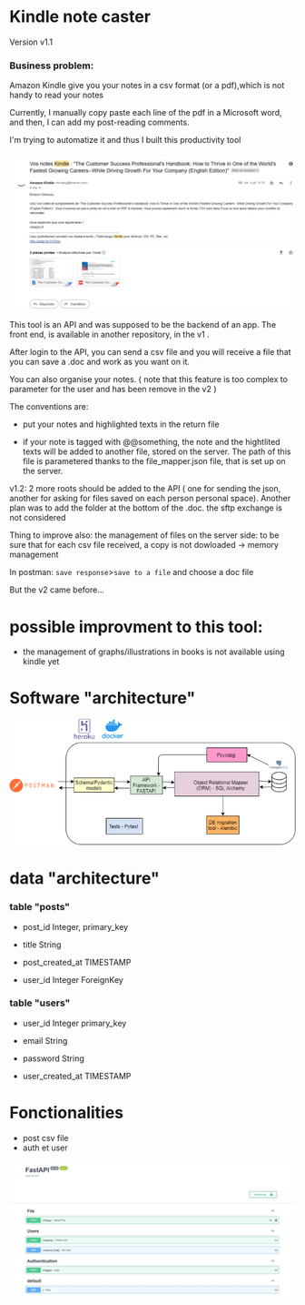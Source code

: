 # Kindle note caster

Version v1.1

### Business problem:

Amazon Kindle give you your notes in a csv format (or a pdf),which is not handy to read your notes

Currently, I manually copy paste each line of the pdf in a Microsoft word, and then, I can add my post-reading comments.

I'm trying to automatize it and thus I built this productivity tool

![img.png](kindle_note.jpg)

This tool is an API and was supposed to be the backend of an app. The front end, is available in another repository, in the v1
. 

After login to the API, you can send a csv file and you will receive a file that you can save a .doc and work as you want on it.


You can also organise your notes. ( note that this feature is too complex to parameter for the user and has been remove in the v2 )

The conventions are:

- put your notes and highlighted texts in the return file

- if your note is tagged with @@something,
the note and the hightlited texts will be added to another file, stored on the server. 
The path of this file is parametered  thanks to the file_mapper.json file, that is set up on the server.

v1.2: 2 more roots should be added to the API ( one for sending the json, another for asking for files saved on each person personal space). 
Another plan was to add the folder at the bottom of the .doc. the sftp exchange is not considered

Thing to improve also: the management of files on the server side: to be sure that for each csv file received, a copy is not dowloaded -> memory management

In postman:  `save response`>`save to a file` and choose a doc file

But the v2 came before...

# possible improvment to this tool:

- the management of graphs/illustrations in books is not available using kindle yet

# Software "architecture" 

![img.png](SW_architecture_diagram.png)

# data "architecture" 

### table "posts"

- post_id Integer, primary_key

- title String

- post_created_at TIMESTAMP

- user_id Integer ForeignKey

### table "users"

- user_id Integer primary_key

- email String

- password String

- user_created_at TIMESTAMP


# Fonctionalities

- post csv file
- auth et user

![img.png](FastAPI-screenshot.JPG)
